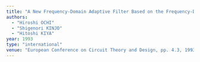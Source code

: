 ```yaml
---
title: "A New Frequency-Domain Adaptive Filter Based on the Frequency-Domain Sampling Theorem"
authors:
  - "Hiroshi OCHI"
  - "Shigenori KINJO"
  - "Hitoshi KIYA"
year: 1993
type: "international"
venue: "European Conference on Circuit Theory and Design, pp. 4.3, 1993-08-01."
---
```

